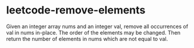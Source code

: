 # leetcode-remove-elements
Given an integer array nums and an integer val, remove all occurrences of val in nums in-place. The order of the elements may be changed. Then return the number of elements in nums which are not equal to val.
